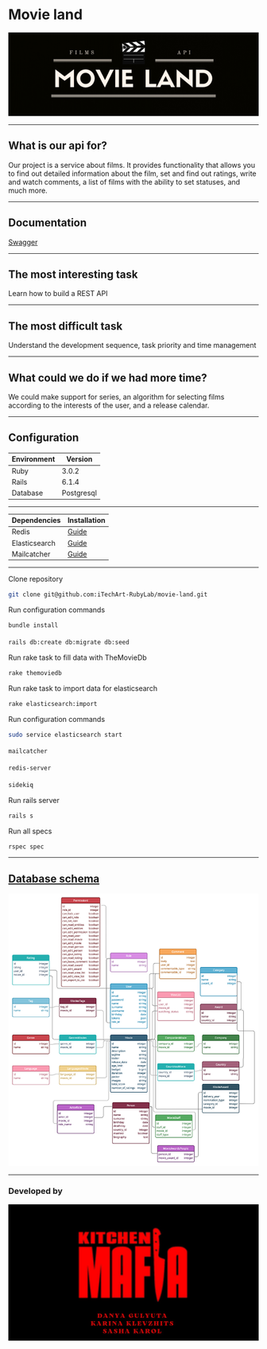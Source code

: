 # Movie land

<img src="spec/fixtures/banners/movie_land.jpg" alt="Banner" />

---
## What is our api for?

Our project is a service about films. 
It provides functionality that allows you to find out detailed information about the film,
set and find out ratings, write and watch comments, 
a list of films with the ability to set statuses, and much more.

---
## Documentation

[Swagger](https://movie-land-api-v1.herokuapp.com/api-docs/index.html)

---
## The most interesting task

Learn how to build a REST API

---
## The most difficult task

Understand the development sequence, task priority and time management

---
## What could we do if we had more time?

We could make support for series, an algorithm for selecting films according 
to the interests of the user, and a release calendar.

---
## Configuration

| Environment | Version |
| ------ | ------ |
| Ruby | 3.0.2 |
| Rails | 6.1.4 |
| Database | Postgresql |

---

| Dependencies | Installation |
| ------ | ------ |
| Redis | [Guide](https://redis.io/topics/quickstart) |
| Elasticsearch | [Guide](https://www.digitalocean.com/community/tutorials/how-to-install-and-configure-elasticsearch-on-ubuntu-20-04-ru) |
| Mailcatcher | [Guide](https://mailcatcher.me/) |

---

Clone repository

```bash
git clone git@github.com:iTechArt-RubyLab/movie-land.git
```

Run configuration commands

```bash
bundle install

rails db:create db:migrate db:seed
```

Run rake task to fill data with TheMovieDb

```bash
rake themoviedb
```

Run rake task to import data for elasticsearch

```bash
rake elasticsearch:import
```

Run configuration commands

```bash
sudo service elasticsearch start

mailcatcher

redis-server

sidekiq
```

Run rails server

```bash
rails s
```

Run all specs

```bash
rspec spec
```

---
## [Database schema](https://app.creately.com/d/jnXTTucnPpN/view)

<img src="spec/fixtures/database/schema.jpg" alt="Database schema" />

---
### Developed by

<img src="spec/fixtures/banners/kitchen_mafia.jpg" alt="Team" />
